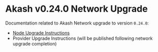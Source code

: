 # Akash v0.24.0 Network Upgrade

Documentation related to Akash Network upgrade to version `0.24.0`:

* [Node Upgrade Instructions](./)
* Provider Upgrade Instructions (will be published following network upgrade completion)
